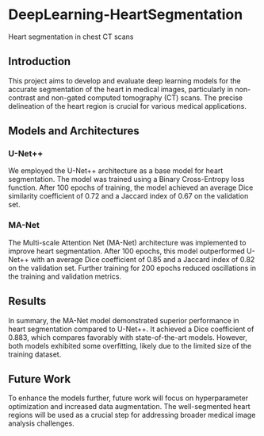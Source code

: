 # DeepLearning-HeartSegmentation
Heart segmentation in chest CT scans 

## Introduction

This project aims to develop and evaluate deep learning models for the accurate segmentation of the heart in medical images, particularly in non-contrast and non-gated computed tomography (CT) scans. The precise delineation of the heart region is crucial for various medical applications.

## Models and Architectures

### U-Net++

We employed the U-Net++ architecture as a base model for heart segmentation. The model was trained using a Binary Cross-Entropy loss function. After 100 epochs of training, the model achieved an average Dice similarity coefficient of 0.72 and a Jaccard index of 0.67 on the validation set.

### MA-Net

The Multi-scale Attention Net (MA-Net) architecture was implemented to improve heart segmentation. After 100 epochs, this model outperformed U-Net++ with an average Dice coefficient of 0.85 and a Jaccard index of 0.82 on the validation set. Further training for 200 epochs reduced oscillations in the training and validation metrics.

## Results

In summary, the MA-Net model demonstrated superior performance in heart segmentation compared to U-Net++. It achieved a Dice coefficient of 0.883, which compares favorably with state-of-the-art models. However, both models exhibited some overfitting, likely due to the limited size of the training dataset.

## Future Work

To enhance the models further, future work will focus on hyperparameter optimization and increased data augmentation. The well-segmented heart regions will be used as a crucial step for addressing broader medical image analysis challenges.

